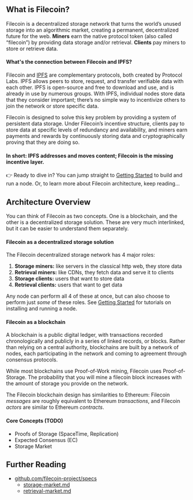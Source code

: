 <!---
title: "How Filecoin Works"
weight: 70
pre: "<i class='fas fa-fw fa-hat-wizard'></i> "
--->

## What is Filecoin?
Filecoin is a decentralized storage network that turns the world’s unused storage into an algorithmic market, creating a permanent, decentralized future for the web. **Miners** earn the native protocol token (also called “filecoin”) by providing data storage and/or retrieval. **Clients** pay miners to store or retrieve data.

#### What's the connection between Filecoin and IPFS?
Filecoin and [IPFS](https://github.com/ipfs/ipfs) are complementary protocols, both created by Protocol Labs. IPFS allows peers to store, request, and transfer verifiable data with each other. IPFS is open-source and free to download and use, and is already in use by numerous groups. With IPFS, individual nodes store data that they consider important; there’s no simple way to incentivize others to join the network or store specific data.

Filecoin is designed to solve this key problem by providing a system of persistent data storage. Under Filecoin’s incentive structure, clients pay to store data at specific levels of redundancy and availability, and miners earn payments and rewards by continuously storing data and cryptographically proving that they are doing so.

#### In short: IPFS addresses and moves content; Filecoin is the missing incentive layer.

👉 Ready to dive in? You can jump straight to [Getting Started](../getting-started) to build and run a node. Or, to learn more about Filecoin architecture, keep reading...

## Architecture Overview

You can think of Filecoin as two concepts. One is a blockchain, and the other is a decentralized storage solution. These are very much interlinked, but it can be easier to understand them separately.

#### Filecoin as a decentralized storage solution

The Filecoin decentralized storage network has 4 major roles:

1. **Storage miners:** like servers in the classical http web, they store data
1. **Retrieval miners:** like CDNs, they fetch data and serve it to clients
1. **Storage clients:** users that want to store data
1. **Retrieval clients:** users that want to get data

Any node can perform all 4 of these at once, but can also choose to perform just _some_ of these roles. See [Getting Started](../getting-started) for tutorials on installing and running a node.

#### Filecoin as a blockchain

A blockchain is a public digital ledger, with transactions recorded chronologically and publicly in a series of linked records, or blocks. Rather than relying on a central authority, blockchains are built by a network of nodes, each participating in the network and coming to agreement through consensus protocols.

While most blockchains use Proof-of-Work mining, Filecoin uses Proof-of-Storage. The probability that you will mine a filecoin block increases with the amount of storage you provide on the network.

The Filecoin blockchain design has similarities to Ethereum: Filecoin _messages_ are roughly equivalent to Ethereum _transactions_, and Filecoin _actors_ are similar to Ethereum _contracts_.

#### Core Concepts (TODO)
- Proofs of Storage (SpaceTime, Replication)
- Expected Consensus (EC)
- Storage Market

## Further Reading
* [github.com/filecoin-project/specs](https://github.com/filecoin-project/specs)
  * [storage-market.md](https://github.com/filecoin-project/specs/blob/master/storage-market.md)
  * [retrieval-market.md](https://github.com/filecoin-project/specs/blob/master/retrieval-market.md)
